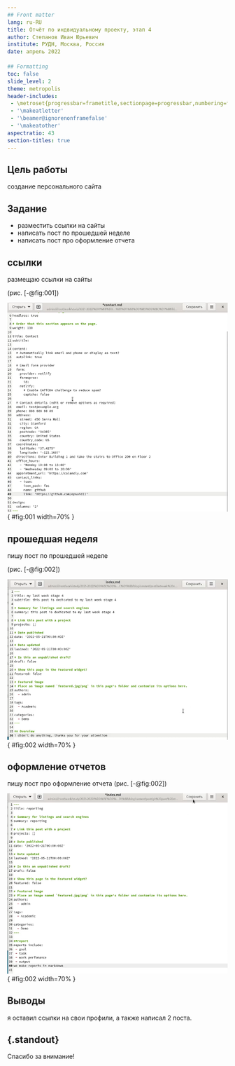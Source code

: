 ```yaml
---
## Front matter
lang: ru-RU
title: Отчёт по индвидуальному проекту, этап 4
author: Степанов Иван Юрьевич
institute: РУДН, Москва, Россия
date: апрель 2022

## Formatting
toc: false
slide_level: 2
theme: metropolis
header-includes: 
 - \metroset{progressbar=frametitle,sectionpage=progressbar,numbering=fraction}
 - '\makeatletter'
 - '\beamer@ignorenonframefalse'
 - '\makeatother'
aspectratio: 43
section-titles: true
---
```


## Цель работы

создание персонального сайта

## Задание

 - разместить ссылки на сайты
 - написать пост по прошедшей неделе
 - написать пост про оформление отчета

## ссылки

размещаю ссылки на сайты

(рис. [-@fig:001])

![ссылки](image/img1.png){ #fig:001 width=70% }

## прошедшая неделя
пишу пост по прошедшей неделе

(рис. [-@fig:002])

![прошедшая неделя](image/img2.png){ #fig:002 width=70% }

## оформление отчетов
пишу пост про оформление отчета
(рис. [-@fig:002])

![оформление отчетов](image/img3.png){ #fig:002 width=70% }

## Выводы
я оставил ссылки на свои профили, а также написал 2 поста.

## {.standout}

Спасибо за внимание!
